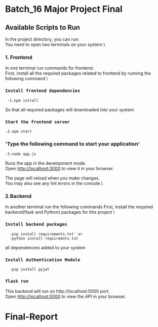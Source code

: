 # Batch_16 Major Project Final
## Available Scripts to Run

In the project directory, you can run:\
You need to open two terminals on your system.\
### 1. Frontend
In one terminal run commands for frontend.\
First, install all the required packages related to frontend by running the following command \
### `Install frontend dependencies`
     -1.npm install 
So that all required packages will downloaded into your system
### `Start the frontend server`
    -2.npm start
### 'Type the following command to start your application'
    -3.node app.js

Runs the app in the development mode.\
Open [http://localhost:3000](http://localhost:3000) to view it in your browser.

The page will reload when you make changes.\
You may also see any lint errors in the console.\



### 2.Backend
In another terminal run the following commands
First, install the required backend(flask and Python) packages for this project \
### `Install backend packages`
      -pip install requirements.txt` or 
      -python install requiremnts.txt
all dependencies added to your system
### `Install Authentication Module`
      -pip install pyjwt


### `flask run`
This backend will run on http://localhost:5000 port.\
Open [http://localhost:5000](http://localhost:5000) to view the API in your browser.
# Final-Report
